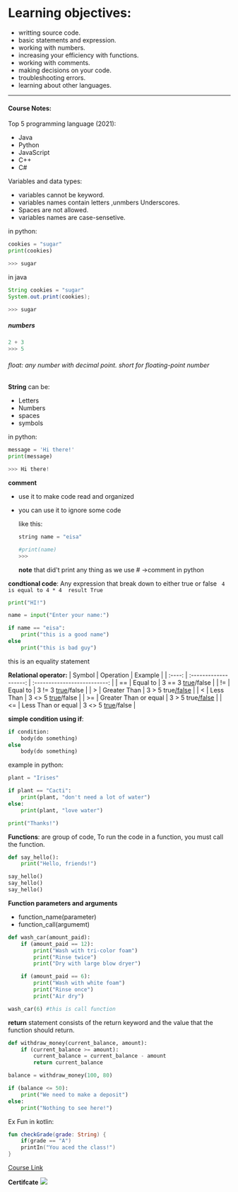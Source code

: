 # Learning objectives:
* writting source code.
* basic statements and expression.
* working with numbers.
* increasing your efficiency with functions.
* working with comments.
* making decisions on your code.
* troubleshooting errors.
* learning about other languages.

---
#### Course Notes:
Top 5 programming language (2021): 
* Java
* Python
* JavaScript
* C++
* C#

Variables and data types:
* variables cannot be keyword.
* variables names contain letters ,unmbers Underscores.
* Spaces are not allowed.
* variables names are case-sensetive.

in python:
``` python
cookies = "sugar"
print(cookies)

>>> sugar
```
in java
``` java
String cookies = "sugar"
System.out.print(cookies);

>>> sugar
```
##### numbers
``` python
2 + 3 
>>> 5
```
###### float: any number with decimal point. short for floating-point number

**String** can be:
* Letters
* Numbers
* spaces
* symbols

in python:
``` python
message = 'Hi there!'
print(message)

>>> Hi there!
``` 
**comment** 
* use it to make code read and organized
* you can use it to ignore some code
  
  like this:
  ``` python
  string name = "eisa"

  #print(name)
  >>> 
  ```
  **note** that did't print any thing as we use # ->comment in python


**condtional code**: Any expression that break down to either true or false
` 4 is equal to 4 * 4  result True`

``` py
print("HI!")

name = input("Enter your name:")

if name == "eisa":
    print("this is a good name")
else
    print("this is bad guy")
```

this is an equality statement 


**Relational operator:**
| Symbol |       Operation       |           Example            |
| :----: | :-------------------: | :--------------------------: |
|   ==   |       Equal to        | 3 == 3 <ins>true</ins>/false |
|   !=   |       Equal to        | 3 != 3 <ins>true</ins>/false |
|   >    |     Greater Than      | 3 > 5 true<ins>/false</ins>  |
|   <    |       Less Than       | 3 <> 5 <ins>true</ins>/false |
|   >=   | Greater Than or equal | 3 > 5 true<ins>/false</ins>  |
|   <=   |  Less Than or equal   | 3 <> 5 <ins>true</ins>/false |


**simple condition using if**:
```py
if condition:
    body(do something)
else
    body(do something)
```
example in python:
```py
plant = "Irises"

if plant == "Cacti":
    print(plant, "don't need a lot of water")
else:
    print(plant, "love water")

print("Thanks!")
```
**Functions**: are group of code, To run the code in a function, you must call the function.

```py
def say_hello():
    print("Hello, friends!")

say_hello()
say_hello()
say_hello()
```

**Function parameters and arguments**
- function_name(parameter)
- function_call(argumemt)

```py
def wash_car(amount_paid):
    if (amount_paid == 12):
        print("Wash with tri-color foam")
        print("Rinse twice")
        print("Dry with large blow dryer")

    if (amount_paid == 6):
        print("Wash with white foam")
        print("Rinse once")
        print("Air dry") 

wash_car(6) #this is call function
```
**return** statement consists of the return keyword and the value that the function should return.

```py
def withdraw_money(current_balance, amount):
    if (current_balance >= amount):
        current_balance = current_balance - amount
        return current_balance

balance = withdraw_money(100, 80)

if (balance <= 50):
    print("We need to make a deposit")
else:
    print("Nothing to see here!")
```

Ex Fun in kotlin:
```kotlin
fun checkGrade(grade: String) {
    if(grade == "A")
    printIn("You aced the class!")
}
```

[Course Link]("https://www.linkedin.com/learning/programming-foundations-fundamentals-3/the-fundamentals-of-programming?autoplay=true)

**Certifcate**
![](/1647438832707.png)
